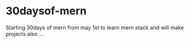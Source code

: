 # 30daysof-mern
Starting 30days of mern from may 1st to learn mern stack and will make projects also ...
